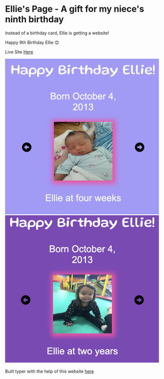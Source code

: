 # Ellie's Page - A gift for my niece's ninth birthday

Instead of a birthday card, Ellie is getting a website!

Happy 9th Birthday Ellie &#128522;

Live Site
[Here](https://ellies-page.netlify.app/)<br>

![on page load](./assets/page-load.png)
![scrolled in carosel](./assets/click-caro.png)<br><br>
Built typer with the help of this website [here](https://jsfiddle.net/un0n26wp/)